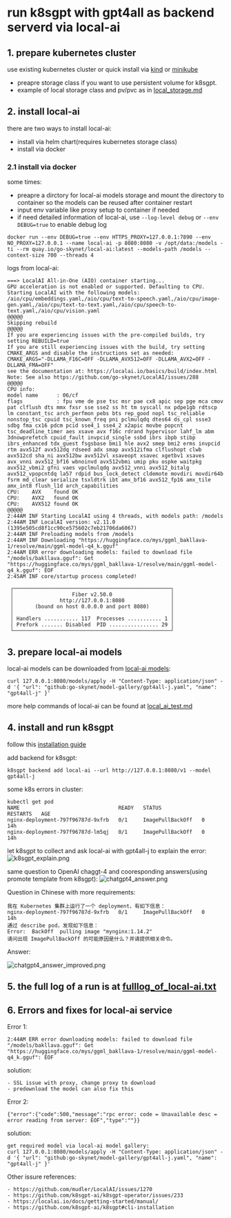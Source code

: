 # run k8sgpt with gpt4all as backend serverd via local-ai

## 1. prepare kubernetes cluster
use existing kubernetes cluster or quick install via [kind](https://kind.sigs.k8s.io/docs/user/quick-start/) or [minikube](https://minikube.sigs.k8s.io/docs/start/)

- preapre storage class if you want to use persistent volume for k8sgpt.
- example of local storage class and pv/pvc as in [local_storage.md](local_storage.md)

## 2. install local-ai
there are two ways to install local-ai:
- install via helm chart(requires kubernetes storage class)
- install via docker

### 2.1 install via docker
some times: 
- preapre a dirctory for local-ai models storage and mount the directory to container so the models can be reused after container restart
- input env variable like proxy setup to container if needed
- if need detailed information of local-ai, use `--log-level debug` or `--env DEBUG=true` to enable debug log

```
docker run --env DEBUG=true --env HTTPS_PROXY=127.0.0.1:7890 --env NO_PROXY=127.0.0.1 --name local-ai -p 8080:8080 -v /opt/data:/models -ti --rm quay.io/go-skynet/local-ai:latest --models-path /models --context-size 700 --threads 4
```

logs from local-ai:
```
===> LocalAI All-in-One (AIO) container starting...
GPU acceleration is not enabled or supported. Defaulting to CPU.
Starting LocalAI with the following models: /aio/cpu/embeddings.yaml,/aio/cpu/text-to-speech.yaml,/aio/cpu/image-gen.yaml,/aio/cpu/text-to-text.yaml,/aio/cpu/speech-to-text.yaml,/aio/cpu/vision.yaml
@@@@@
Skipping rebuild
@@@@@
If you are experiencing issues with the pre-compiled builds, try setting REBUILD=true
If you are still experiencing issues with the build, try setting CMAKE_ARGS and disable the instructions set as needed:
CMAKE_ARGS="-DLLAMA_F16C=OFF -DLLAMA_AVX512=OFF -DLLAMA_AVX2=OFF -DLLAMA_FMA=OFF"
see the documentation at: https://localai.io/basics/build/index.html
Note: See also https://github.com/go-skynet/LocalAI/issues/288
@@@@@
CPU info:
model name      : 06/cf
flags           : fpu vme de pse tsc msr pae cx8 apic sep pge mca cmov pat clflush dts mmx fxsr sse sse2 ss ht tm syscall nx pdpe1gb rdtscp lm constant_tsc arch_perfmon pebs bts rep_good nopl tsc_reliable nonstop_tsc cpuid tsc_known_freq pni pclmulqdq dtes64 ds_cpl ssse3 sdbg fma cx16 pdcm pcid sse4_1 sse4_2 x2apic movbe popcnt tsc_deadline_timer aes xsave avx f16c rdrand hypervisor lahf_lm abm 3dnowprefetch cpuid_fault invpcid_single ssbd ibrs ibpb stibp ibrs_enhanced tdx_guest fsgsbase bmi1 hle avx2 smep bmi2 erms invpcid rtm avx512f avx512dq rdseed adx smap avx512ifma clflushopt clwb avx512cd sha_ni avx512bw avx512vl xsaveopt xsavec xgetbv1 xsaves avx_vnni avx512_bf16 wbnoinvd avx512vbmi umip pku ospke waitpkg avx512_vbmi2 gfni vaes vpclmulqdq avx512_vnni avx512_bitalg avx512_vpopcntdq la57 rdpid bus_lock_detect cldemote movdiri movdir64b fsrm md_clear serialize tsxldtrk ibt amx_bf16 avx512_fp16 amx_tile amx_int8 flush_l1d arch_capabilities
CPU:    AVX    found OK
CPU:    AVX2   found OK
CPU:    AVX512 found OK
@@@@@
2:44AM INF Starting LocalAI using 4 threads, with models path: /models
2:44AM INF LocalAI version: v2.11.0 (1395e505cd8f1cc90ce575602c7eb21706da6067)
2:44AM INF Preloading models from /models
2:44AM INF Downloading "https://huggingface.co/mys/ggml_bakllava-1/resolve/main/ggml-model-q4_k.gguf"
2:44AM ERR error downloading models: failed to download file "/models/bakllava.gguf": Get "https://huggingface.co/mys/ggml_bakllava-1/resolve/main/ggml-model-q4_k.gguf": EOF
2:45AM INF core/startup process completed!

 ┌───────────────────────────────────────────────────┐
 │                   Fiber v2.50.0                   │
 │               http://127.0.0.1:8080               │
 │       (bound on host 0.0.0.0 and port 8080)       │
 │                                                   │
 │ Handlers ........... 117  Processes ........... 1 │
 │ Prefork ....... Disabled  PID ................ 29 │
 └───────────────────────────────────────────────────┘
```

## 3. prepare local-ai models
local-ai models can be downloaded from [local-ai models](https://github.com/go-skynet/model-gallery):
```
curl 127.0.0.1:8080/models/apply -H "Content-Type: application/json" -d '{ "url": "github:go-skynet/model-gallery/gpt4all-j.yaml", "name": "gpt4all-j" }'
```

more help commands of local-ai can be found at [local_ai_test.md](local_ai_test.md)

## 4. install and run k8sgpt
follow this [installation guide](https://github.com/k8sgpt-ai/k8sgpt#cli-installation)

add backend for k8sgpt:
```
k8sgpt backend add local-ai --url http://127.0.0.1:8080/v1 --model gpt4all-j
```

some k8s errors in cluster:
```
kubectl get pod
NAME                                READY   STATUS             RESTARTS   AGE
nginx-deployment-797f96787d-9xfrb   0/1     ImagePullBackOff   0          14h
nginx-deployment-797f96787d-lm5qj   0/1     ImagePullBackOff   0          14h
```

let k8sgpt to collect and ask local-ai with gpt4all-j to explain the error:
![k8sgpt_explain.png](picture/k8sgpt_explain.png)

same question to OpenAI chaggt-4 and cooresponding answers(using promote template from k8sgpt):
![chatgpt4_answer.png](picture/chatgpt4_answer.png)

Question in Chinese with more requirements:
```
我在 Kubernetes 集群上运行了一个 deployment，有如下信息：
nginx-deployment-797f96787d-9xfrb   0/1     ImagePullBackOff   0          14h
通过 describe pod，发现如下信息：
Error:  BackOff  pulling image "mynginx:1.14.2"
请问出现 ImagePullBackOff 的可能原因是什么？并请提供相关命令。
```
Answer:

![chatgpt4_answer_improved.png](picture/chatgpt4_answer_improved.png)


## 5. the full log of a run is at [fulllog_of_local-ai.txt](docs/fulllog_of_local-ai.txt)

## 6. Errors and fixes for local-ai service
Error 1:
```
2:44AM ERR error downloading models: failed to download file "/models/bakllava.gguf": Get "https://huggingface.co/mys/ggml_bakllava-1/resolve/main/ggml-model-q4_k.gguf": EOF
```
solution:
```
- SSL issue with proxy, change proxy to download
- predownload the model can also fix this
```

Error 2:
```
{"error":{"code":500,"message":"rpc error: code = Unavailable desc = error reading from server: EOF","type":""}}
```

solution:
```
get required model via local-ai model gallery:
curl 127.0.0.1:8080/models/apply -H "Content-Type: application/json" -d '{ "url": "github:go-skynet/model-gallery/gpt4all-j.yaml", "name": "gpt4all-j" }'
```

Other issure references:
```
- https://github.com/mudler/LocalAI/issues/1270
- https://github.com/k8sgpt-ai/k8sgpt-operator/issues/233
- https://localai.io/docs/getting-started/manual/
- https://github.com/k8sgpt-ai/k8sgpt#cli-installation
```
